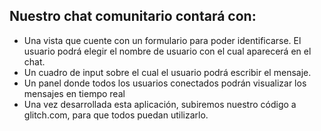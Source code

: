 ## Nuestro chat comunitario contará con:

- Una vista que cuente con un formulario para poder identificarse. El usuario podrá elegir el nombre de usuario con el cual aparecerá en el chat. 
- Un cuadro de input sobre el cual el usuario podrá escribir el mensaje.
- Un panel donde todos los usuarios conectados podrán visualizar los mensajes en tiempo real
- Una vez desarrollada esta aplicación, subiremos nuestro código a glitch.com, para que todos puedan utilizarlo.
